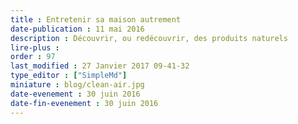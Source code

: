 ```yaml
---
title : Entretenir sa maison autrement
date-publication : 11 mai 2016
description : Découvrir, ou redécouvrir, des produits naturels
lire-plus : 
order : 97
last_modified : 27 Janvier 2017 09-41-32
type_editor : ["SimpleMd"]
miniature : blog/clean-air.jpg
date-evenement : 30 juin 2016
date-fin-evenement : 30 juin 2016
---
```

